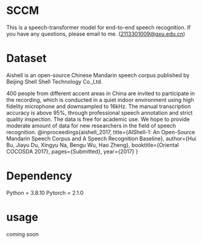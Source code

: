 # SCCM
This is a speech-transformer model for end-to-end speech recognition. If you have any questions, please email to me. (2113301009@gxu.edu.cn)
# Dataset
Aishell is an open-source Chinese Mandarin speech corpus published by Beijing Shell Shell Technology Co.,Ltd.

400 people from different accent areas in China are invited to participate in the recording, which is conducted in a quiet indoor environment using high fidelity microphone and downsampled to 16kHz. The manual transcription accuracy is above 95%, through professional speech annotation and strict quality inspection. The data is free for academic use. We hope to provide moderate amount of data for new researchers in the field of speech recognition.
@inproceedings{aishell_2017,
  title={AIShell-1: An Open-Source Mandarin Speech Corpus and A Speech Recognition Baseline},
  author={Hui Bu, Jiayu Du, Xingyu Na, Bengu Wu, Hao Zheng},
  booktitle={Oriental COCOSDA 2017},
  pages={Submitted},
  year={2017}
}
# Dependency
Python = 3.8.10
Pytorch = 2.1.0
# usage
coming soon
